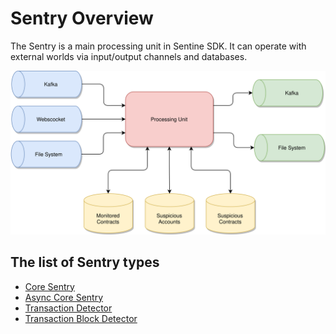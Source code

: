 # Sentry Overview

The Sentry is a main processing unit in Sentine SDK. It can operate with external worlds via input/output channels 
and databases.

![](sentry.drawio.svg)

## The list of Sentry types

- [Core Sentry](CoreSentry.md)
- [Async Core Sentry](AsyncCoreSentry.md)
- [Transaction Detector](TransactionDetector.md)
- [Transaction Block Detector](TransactionBlockDetector.md)


